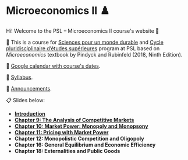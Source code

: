 # Microeconomics II ♟️

Hi! Welcome to the PSL – Microeconomics II course's website :wave:

:closed_book: This is a course for [Sciences pour un monde durable](https://psl.eu/formation/sciences-monde-durable) and [Cycle pluridisciplinaire d’études supérieures](https://psl.eu/formation/cpes-psl-henri-IV) program at PSL based on *Microeconomics* textbook by Pindyck and Rubinfeld (2018, Ninth Edition).

:calendar: [Google calendar with course's dates](https://calendar.google.com/calendar/embed?src=12163aac8921c2325540b5216b325f99190332fd1e5983b0cbe94ca54553d58e%40group.calendar.google.com&ctz=Europe%2FParis).

:paperclip: [Syllabus](https://github.com/woomora/psl-micro-II/blob/main/PSL%202025%20Spring%20%E2%80%93%20Micro%20II.pdf).

:loudspeaker: [Announcements](https://github.com/woomora/psl-micro-II/blob/master/announcements.md).

:clipboard: Slides below:

- **[Introduction](https://woomora.github.io/psl-micro-II/Intro/microII-intro.html#1)**
- **[Chapter 9: The Analysis of Competitive Markets](https://woomora.github.io/psl-micro-II/Chapter09/chapter09.html#1)**
- **[Chapter 10: Market Power: Monopoly and Monopsony](https://woomora.github.io/psl-micro-II/Chapter10/chapter10.html#1)**
- **[Chapter 11: Pricing with Market Power](https://woomora.github.io/psl-micro-II/Chapter11/chapter11.html#1)**
- **Chapter 12: Monopolistic Competition and Oligopoly**
- **Chapter 16: General Equilibrium and Economic Efficiency**
- **Chapter 18: Externalities and Public Goods**
